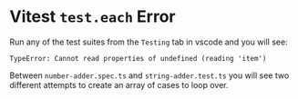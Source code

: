 # Vitest `test.each` Error

Run any of the test suites from the `Testing` tab in vscode and you will see:

```
TypeError: Cannot read properties of undefined (reading 'item')
```

Between `number-adder.spec.ts` and `string-adder.test.ts` you will see two different attempts to create an array of cases to loop over.
